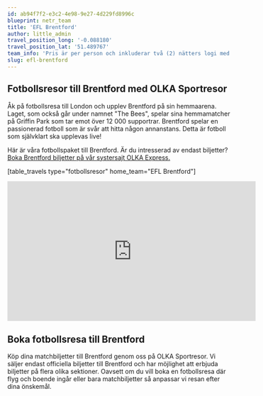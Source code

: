 ```yaml
---
id: ab94f7f2-e3c2-4e98-9e27-4d229fd8996c
blueprint: netr_team
title: 'EFL Brentford'
author: little_admin
travel_position_long: '-0.088180'
travel_position_lat: '51.489767'
team_info: 'Pris är per person och inkluderar två (2) nätters logi med del i dubbelrum på 3*** hotell i London, frukost på hotellet samt matchbiljett på arenans kortsida. OBS! Priset som också inkluderar flyg är ett frånpris.'
slug: efl-brentford
---
```

<h2>Fotbollsresor till Brentford med OLKA Sportresor</h2>
<p>Åk på fotbollsresa till London och upplev Brentford på sin hemmaarena. Laget, som också går under namnet "The Bees", spelar sina hemmamatcher på Griffin Park som tar emot över 12 000 supportrar. Brentford spelar en passionerad fotboll som är svår att hitta någon annanstans. Detta är fotboll som självklart ska upplevas live!</p>
<p>Här är våra fotbollspaket till Brentford. Är du intresserad av endast biljetter? <a href="https://www.olkaexpress.se/fotbollsbiljetter/efl-cup-england/london/brentford">Boka Brentford biljetter på vår systersajt OLKA Express.</a></p>
<p>[table_travels type="fotbollsresor" home_team="EFL Brentford"]</p>
<p><iframe src="https://www.youtube.com/embed/1QW40tICj7c" width="560" height="315" frameborder="0" allowfullscreen="allowfullscreen" data-mce-fragment="1"><span data-mce-type="bookmark" style="display: inline-block; width: 0px; overflow: hidden; line-height: 0;" class="mce_SELRES_start">﻿</span><span data-mce-type="bookmark" style="display: inline-block; width: 0px; overflow: hidden; line-height: 0;" class="mce_SELRES_start">﻿</span></iframe></p>
<h2>Boka fotbollsresa till Brentford</h2>
<p>Köp dina matchbiljetter till Brentford genom oss på OLKA Sportresor. Vi säljer endast officiella biljetter till Brentford och har möjlighet att erbjuda biljetter på flera olika sektioner. Oavsett om du vill boka en fotbollsresa där flyg och boende ingår eller bara matchbiljetter så anpassar vi resan efter dina önskemål.</p>
